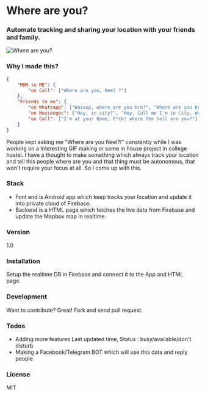 # Where are you?

### Automate tracking and sharing your location with your friends and family.
![Where are you?](https://raw.githubusercontent.com/neelkadia/WhereaAreYou/master/screenshot_1.png)

### Why I made this?
```JSON
{
	"MOM to ME": {
		"on Call": ["Where are you, Neel ?"]
	},
	"Friends to me": {
		"on Whatsapp": ["Wassup, where are you bro?", "Where are you buddy?"],
		"on Messenger": ["Hey, in city?", "Hey, Call me I'm in City, We can meet"],
		"on Call": ["I'm at your Home, F*ck! where the hell are you?"]
	}
}
```
People kept asking me "Where are you Neel?!" constantly while I was working on a Interesting GIF making or some in house project in college hostel. I have a thought to make something which always track your location and tell this people where are you and that thing must be autonomous, that won't require your focus at all. So I come up with this.

### Stack
* Font end is Android app which keep tracks your location and update it into private cloud of Firebase.<br />
* Backend is a HTML page which fetches the live data from Firebase and update the Mapbox map in realtime.

### Version
1.0

### Installation

Setup the realtime DB in Firebase and connect it to the App and HTML page. 

### Development

Want to contribute? Great! Fork and send pull request.

### Todos

 - Adding more features Last updated time, Status : busy/available/don't disturb 
 - Making a Facebook/Telegram BOT which will use this data and reply people

### License

MIT
